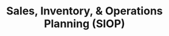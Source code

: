 ---
layout: sub-service
title: "Sales, Inventory, & Operations Planning (SIOP)"
parent: "Operational Excellence"
description: "SLKone's SIOP service enables companies to make informed operational decisions by improving all components of the S&OP process. We leverage data mining and advanced analytics to enhance demand forecasts and optimize inventory and resource planning."
approach: "We take a comprehensive view of your SIOP process, from demand forecasting to inventory management and production planning. Our team works closely with yours to implement best practices and leverage data-driven insights for improved decision-making."
focus_areas:
  - title: "Demand Forecasting"
    content: "Implement advanced forecasting techniques to improve the accuracy of your demand predictions."
  - title: "Inventory Optimization"
    content: "Strike the right balance between inventory levels and service rates, reducing carrying costs while maintaining customer satisfaction."
  - title: "Production Planning"
    content: "Optimize production schedules to meet demand efficiently while minimizing costs."
  - title: "Supply Chain Synchronization"
    content: "Align supply chain activities with demand forecasts to reduce lead times and improve responsiveness."
  - title: "S&OP Process Design and Implementation"
    content: "Design and implement a robust S&OP process that fosters cross-functional collaboration and data-driven decision-making."
why_choose:
  - "Advanced analytics capabilities"
  - "End-to-end process optimization"
  - "Cross-functional collaboration expertise"
  - "Tangible improvements in forecast accuracy and inventory management"
cta: "Ready to transform your SIOP process? Contact SLKone to discover how we can help you align your sales, inventory, and operations for maximum efficiency and profitability."
---